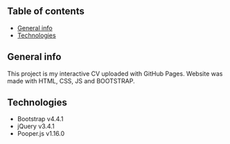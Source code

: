 ## Table of contents
* [General info](#general-info)
* [Technologies](#technologies)

## General info
This project is my interactive CV uploaded with GitHub Pages. Website was made with HTML, CSS, JS and BOOTSTRAP.

## Technologies
* Bootstrap v4.4.1
* jQuery v3.4.1
* Pooper.js v1.16.0
